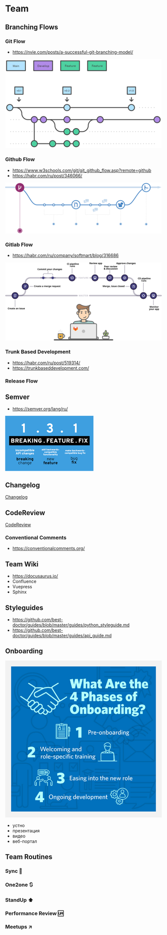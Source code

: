 # Team

## Branching Flows

### Git Flow
- https://nvie.com/posts/a-successful-git-branching-model/

![gitflow](images/gitflow.svg)

### Github Flow
- https://www.w3schools.com/git/git_github_flow.asp?remote=github
- https://habr.com/ru/post/346066/

![githubflow](images/githubflow.png)

### Gitlab Flow
- https://habr.com/ru/company/softmart/blog/316686

![gitlabflow](images/gitlabflow.svg)

### Trunk Based Development
- https://habr.com/ru/post/519314/
- https://trunkbaseddevelopment.com/

### Release Flow

## Semver
- https://semver.org/lang/ru/

![semver](images/semver.png)

## Changelog

[Changelog](changelog.MD)

## CodeReview

[CodeReview](codereview.MD)

### Conventional Comments
- https://conventionalcomments.org/

## Team Wiki
- https://docusaurus.io/
- Confluence
- Vuepress
- Sphinx

## Styleguides
- https://github.com/best-doctor/guides/blob/master/guides/python_styleguide.md
- https://github.com/best-doctor/guides/blob/master/guides/api_guide.md

## Onboarding

![onboarding](images/onboarding.jpeg)

- устно
- презентация
- видео
- веб-портал

## Team Routines

### Sync 🔁

### One2one 🔃

### StandUp ⬆️

### Performance Review 🆙

### Meetups ↗️

